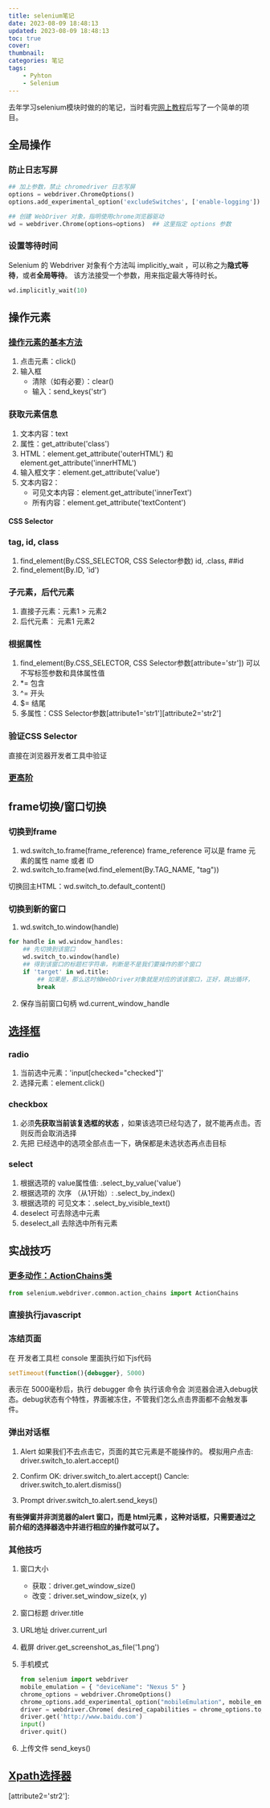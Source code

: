 ```yaml
---
title: selenium笔记
date: 2023-08-09 18:48:13
updated: 2023-08-09 18:48:13
toc: true
cover:
thumbnail:
categories: 笔记
tags: 
    - Pyhton
    - Selenium
---
```



去年学习selenium模块时做的的笔记，当时看完[网上教程](https://www.byhy.net/tut/auto/selenium/01/)后写了一个简单的项目。
<!-- more -->

## 全局操作

### 防止日志写屏

```python
## 加上参数，禁止 chromedriver 日志写屏
options = webdriver.ChromeOptions()
options.add_experimental_option('excludeSwitches', ['enable-logging'])

## 创建 WebDriver 对象，指明使用chrome浏览器驱动
wd = webdriver.Chrome(options=options)  ## 这里指定 options 参数
```

### 设置等待时间

Selenium 的 Webdriver 对象有个方法叫 implicitly_wait ，可以称之为**隐式等待**，或者**全局等待**。
该方法接受一个参数，用来指定最大等待时长。

```python
wd.implicitly_wait(10)
```


## 操作元素

### [操作元素的基本方法](https://www.byhy.net/tut/auto/selenium/03/)

1. 点击元素：click()
2. 输入框
   * 清除（如有必要）：clear()
   * 输入：send_keys('str') 

### 获取元素信息

1. 文本内容：text
2. 属性：get_attribute('class')
3. HTML：element.get_attribute('outerHTML') 和 element.get_attribute('innerHTML')
4. 输入框文字：element.get_attribute('value')
5. 文本内容2：
   * 可见文本内容：element.get_attribute('innerText')
   * 所有内容：element.get_attribute('textContent')

#### CSS Selector

### tag, id, class

1. find_element(By.CSS_SELECTOR, CSS Selector参数) id, .class, ##id
2. find_element(By.ID, 'id')

### 子元素，后代元素

1. 直接子元素：元素1 > 元素2
2. 后代元素： 元素1 元素2

### 根据属性

1. find_element(By.CSS_SELECTOR, CSS Selector参数[attribute='str'])  可以不写标签参数和具体属性值
2. *= 包含
3. ^= 开头
4. $= 结尾
5. 多属性：CSS Selector参数\[attribute1='str1'][attribute2='str2']

### 验证CSS Selector

直接在浏览器开发者工具中验证

### [更高阶](https://www.byhy.net/tut/auto/selenium/css_2/)


## frame切换/窗口切换

### 切换到frame

1. wd.switch_to.frame(frame_reference) frame_reference 可以是 frame 元素的属性 name 或者 ID
2. wd.switch_to.frame(wd.find_element(By.TAG_NAME, "tag"))

切换回主HTML：wd.switch_to.default_content()


### 切换到新的窗口

1. wd.switch_to.window(handle)

```python
for handle in wd.window_handles:
    ## 先切换到该窗口
    wd.switch_to.window(handle)
    ## 得到该窗口的标题栏字符串，判断是不是我们要操作的那个窗口
    if 'target' in wd.title:
        ## 如果是，那么这时候WebDriver对象就是对应的该该窗口，正好，跳出循环，
        break
```

2. 保存当前窗口句柄
   wd.current_window_handle

## [选择框](https://www.byhy.net/tut/auto/selenium/skills_1/)

### radio

1. 当前选中元素：'input[checked="checked"]'
2. 选择元素：element.click()

### checkbox

1. 必须**先获取当前该复选框的状态** ，如果该选项已经勾选了，就不能再点击。否则反而会取消选择
2. 先把 已经选中的选项全部点击一下，确保都是未选状态再点击目标

### select

1. 根据选项的 value属性值: .select_by_value('value')
2. 根据选项的 次序 （从1开始）: .select_by_index()
3. 根据选项的 可见文本：.select_by_visible_text()
4. deselect 可去除选中元素
5. deselect_all 去除选中所有元素




## 实战技巧

### [更多动作：ActionChains类](https://www.byhy.net/tut/auto/selenium/skills_2/)

```python
from selenium.webdriver.common.action_chains import ActionChains
```

### 直接执行javascript

### 冻结页面

在 开发者工具栏 console 里面执行如下js代码

```javascript
setTimeout(function(){debugger}, 5000)
```

表示在 5000毫秒后，执行 debugger 命令
执行该命令会 浏览器会进入debug状态。debug状态有个特性，界面被冻住，不管我们怎么点击界面都不会触发事件。

### 弹出对话框

1. Alert
   如果我们不去点击它，页面的其它元素是不能操作的。
   模拟用户点击: driver.switch_to.alert.accept()

2. Confirm
   OK: driver.switch_to.alert.accept()
   Cancle: driver.switch_to.alert.dismiss()

3. Prompt
   driver.switch_to.alert.send_keys()

**有些弹窗并非浏览器的alert 窗口，而是 html元素 ，这种对话框，只需要通过之前介绍的选择器选中并进行相应的操作就可以了。**


### 其他技巧

1. 窗口大小

   * 获取：driver.get_window_size()
   * 改变：driver.set_window_size(x, y)

2. 窗口标题
   driver.title

3. URL地址
   driver.current_url

4. 截屏
   driver.get_screenshot_as_file('1.png')

5. 手机模式

   ```python
   from selenium import webdriver
   mobile_emulation = { "deviceName": "Nexus 5" }
   chrome_options = webdriver.ChromeOptions()
   chrome_options.add_experimental_option("mobileEmulation", mobile_emulation)
   driver = webdriver.Chrome( desired_capabilities = chrome_options.to_capabilities())
   driver.get('http://www.baidu.com')
   input()
   driver.quit()
   ```

6. 上传文件
   send_keys()


## [Xpath选择器](https://www.byhy.net/tut/auto/selenium/xpath_1/)

[attribute2='str2']: 
